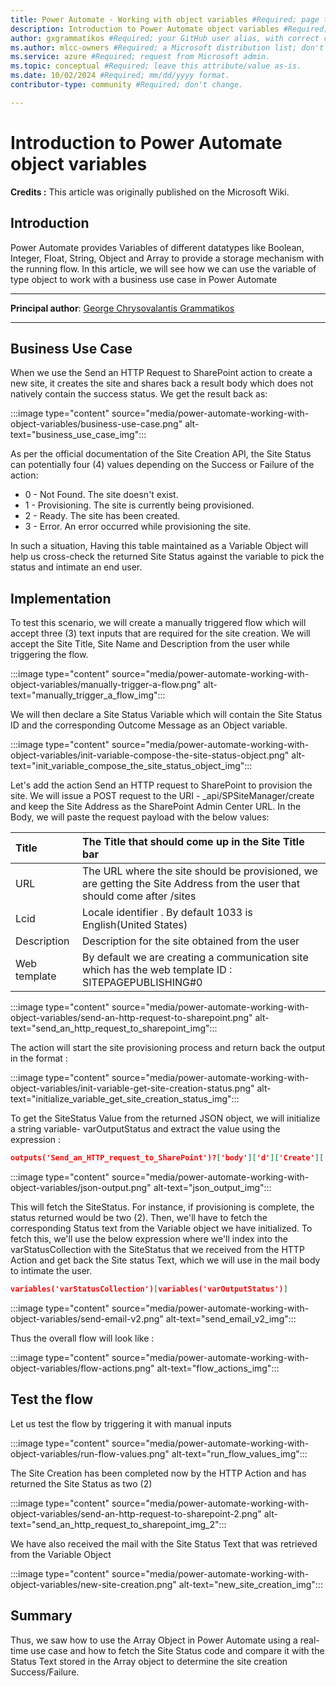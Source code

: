 ```yaml
---
title: Power Automate - Working with object variables #Required; page title displayed in search results. Don't enclose in quotation marks. 
description: Introduction to Power Automate object variables #Required; article description that's displayed in search results. Don't enclose in quotation marks. Do end with a period.
author: gxgrammatikos #Required; your GitHub user alias, with correct capitalization.
ms.author: mlcc-owners #Required; a Microsoft distribution list; don't change. 
ms.service: azure #Required; request from Microsoft admin. 
ms.topic: conceptual #Required; leave this attribute/value as-is.
ms.date: 10/02/2024 #Required; mm/dd/yyyy format.
contributor-type: community #Required; don't change.

---
```


# Introduction to Power Automate object variables

**Credits :** This article was originally published on the Microsoft Wiki.

## Introduction

Power Automate provides Variables of different datatypes like Boolean, Integer, Float, String, Object and Array to provide a storage mechanism with the running flow. In this article, we will see how we can use the variable of type object to work with a business use case in Power Automate

---

**Principal author**: [George Chrysovalantis Grammatikos](/users/georgechrysovalantisgrammatikos-8518/)

---

## Business Use Case

When we use the Send an HTTP Request to SharePoint action to create a new site, it creates the site and shares back a result body which does not natively contain the success status. We get the result back as:

:::image type="content" source="media/power-automate-working-with-object-variables/business-use-case.png" alt-text="business_use_case_img":::

As per the official documentation of the Site Creation API, the Site Status can potentially four (4) values depending on the Success or Failure of the action:

- 0 - Not Found. The site doesn't exist.
- 1 - Provisioning. The site is currently being provisioned.
- 2 - Ready. The site has been created.
- 3 - Error. An error occurred while provisioning the site.

In such a situation, Having this table maintained as a Variable Object will help us cross-check the returned Site Status against the variable to pick the status and intimate an end user.

## Implementation

To test this scenario, we will create a manually triggered flow which will accept three (3) text inputs that are required for the site creation. We will accept the Site Title, Site Name and Description from the user while triggering the flow.

:::image type="content" source="media/power-automate-working-with-object-variables/manually-trigger-a-flow.png" alt-text="manually_trigger_a_flow_img":::

We will then declare a Site Status Variable which will contain the Site Status ID and the corresponding Outcome Message as an Object variable.

:::image type="content" source="media/power-automate-working-with-object-variables/init-variable-compose-the-site-status-object.png" alt-text="init_variable_compose_the_site_status_object_img":::

Let's add the action Send an HTTP request to SharePoint to provision the site. We will issue a POST request to the URI - _api/SPSiteManager/create and keep the Site Address as the SharePoint Admin Center URL. In the Body, we will paste the request payload with the below values:

| Title | The Title that should come up in the Site Title bar |
|:------|:----------------------------------------------------|
| URL   | The URL where the site should be provisioned, we are getting the Site Address from the user that should come after /sites |
| Lcid  | Locale identifier . By default 1033 is English(United States) |
| Description | Description for the site obtained from the user |
| Web template | By default we are creating a communication site which has the web template ID : SITEPAGEPUBLISHING#0 |

:::image type="content" source="media/power-automate-working-with-object-variables/send-an-http-request-to-sharepoint.png" alt-text="send_an_http_request_to_sharepoint_img":::

The action will start the site provisioning process and return back the output in the format :

:::image type="content" source="media/power-automate-working-with-object-variables/init-variable-get-site-creation-status.png" alt-text="initialize_variable_get_site_creation_status_img":::

To get the SiteStatus Value from the returned JSON object, we will initialize a string variable- varOutputStatus and extract the value using the expression :

```json
outputs('Send_an_HTTP_request_to_SharePoint')?['body']['d']['Create']['SiteStatus']

```

:::image type="content" source="media/power-automate-working-with-object-variables/json-output.png" alt-text="json_output_img":::

This will fetch the SiteStatus. For instance, if provisioning is complete, the status returned would be two (2). Then, we'll have to fetch the corresponding Status text from the Variable object we have initialized. To fetch this, we'll use the below expression where we'll index into the varStatusCollection with the SiteStatus that we received from the HTTP Action and get back the Site status Text, which we will use in the mail body to intimate the user.

```json
variables('varStatusCollection')[variables('varOutputStatus')]

```

:::image type="content" source="media/power-automate-working-with-object-variables/send-email-v2.png" alt-text="send_email_v2_img":::

Thus the overall flow will look like :

:::image type="content" source="media/power-automate-working-with-object-variables/flow-actions.png" alt-text="flow_actions_img":::

## Test the flow

Let us test the flow by triggering it with manual inputs

:::image type="content" source="media/power-automate-working-with-object-variables/run-flow-values.png" alt-text="run_flow_values_img":::

The Site Creation has been completed now by the HTTP Action and has returned the Site Status as  two (2)

:::image type="content" source="media/power-automate-working-with-object-variables/send-an-http-request-to-sharepoint-2.png" alt-text="send_an_http_request_to_sharepoint_img_2":::

We have also received the mail with the Site Status Text that was retrieved from the Variable Object

:::image type="content" source="media/power-automate-working-with-object-variables/new-site-creation.png" alt-text="new_site_creation_img":::

## Summary

Thus, we saw how to use the Array Object in Power Automate using a real-time use case and how to fetch the Site Status code and compare it with the Status Text stored in the Array object to determine the site creation Success/Failure.
